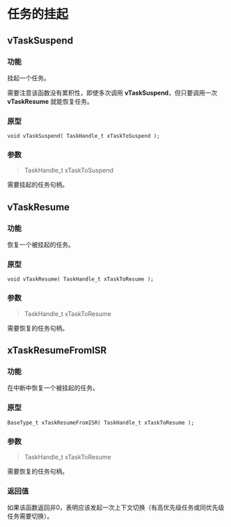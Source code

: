 # 任务的挂起

## vTaskSuspend

### 功能

挂起一个任务。

需要注意该函数没有累积性，即使多次调用 **vTaskSuspend**，但只要调用一次 **vTaskResume** 就能恢复任务。

### 原型

```
void vTaskSuspend( TaskHandle_t xTaskToSuspend );
```

### 参数

> TaskHandle_t xTaskToSuspend

需要挂起的任务句柄。

## vTaskResume

### 功能

恢复一个被挂起的任务。

### 原型

```
void vTaskResume( TaskHandle_t xTaskToResume );
```

### 参数

> TaskHandle_t xTaskToResume

需要恢复的任务句柄。

## xTaskResumeFromISR

### 功能

在中断中恢复一个被挂起的任务。

### 原型

```
BaseType_t xTaskResumeFromISR( TaskHandle_t xTaskToResume );
```

### 参数

> TaskHandle_t xTaskToResume

需要恢复的任务句柄。

### 返回值

如果该函数返回非0，表明应该发起一次上下文切换（有高优先级任务或同优先级任务需要切换）。
